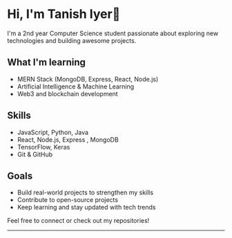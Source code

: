 # Hi, I'm Tanish Iyer👋

I'm a 2nd year Computer Science student passionate about exploring new technologies and building awesome projects.

## What I'm learning

- MERN Stack (MongoDB, Express, React, Node.js)  
- Artificial Intelligence & Machine Learning  
- Web3 and blockchain development  

## Skills

- JavaScript, Python, Java  
- React, Node.js, Express , MongoDB  
- TensorFlow, Keras  
- Git & GitHub  

## Goals

- Build real-world projects to strengthen my skills  
- Contribute to open-source projects  
- Keep learning and stay updated with tech trends  

Feel free to connect or check out my repositories!

---
